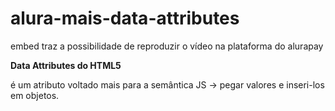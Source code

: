 # alura-mais-data-attributes

embed traz a possibilidade de reproduzir o vídeo na plataforma do alurapay <br>

****Data Attributes do HTML5**** 

é um atributo voltado mais para a semântica JS → pegar valores e inseri-los em objetos.
